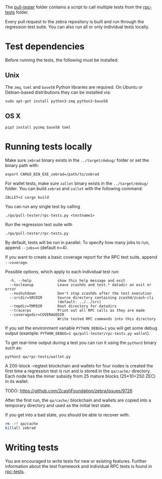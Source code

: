 The [pull-tester](/pull-tester/) folder contains a script to call
multiple tests from the [rpc-tests](/rpc-tests/) folder.

Every pull request to the zebra repository is built and run through
the regression test suite. You can also run all or only individual
tests locally.

Test dependencies
=================

Before running the tests, the following must be installed.

Unix
----

The `zmq`, `toml` and `base58` Python libraries are required. On Ubuntu or Debian-based
distributions they can be installed via:
```
sudo apt-get install python3-zmq python3-base58
```

OS X
------

```
pip3 install pyzmq base58 toml
```

Running tests locally
=====================

Make sure `zebrad` binary exists in the `../target/debug/` folder or set the binary path with:
```
export CARGO_BIN_EXE_zebrad=/path/to/zebrad
```

For wallet tests, make sure `zallet` binary exists in the `../target/debug/` folder.
You can build `zebrad` and `zallet` with the following command:

    ZALLET=1 cargo build

You can run any single test by calling

    ./qa/pull-tester/rpc-tests.py <testname1>

Run the regression test suite with

    ./qa/pull-tester/rpc-tests.py

By default, tests will be run in parallel. To specify how many jobs to run,
append `--jobs=n` (default n=4).

If you want to create a basic coverage report for the RPC test suite, append `--coverage`.

Possible options, which apply to each individual test run:

```
  -h, --help            show this help message and exit
  --nocleanup           Leave zcashds and test.* datadir on exit or error
  --noshutdown          Don't stop zcashds after the test execution
  --srcdir=SRCDIR       Source directory containing zcashd/zcash-cli
                        (default: ../../src)
  --tmpdir=TMPDIR       Root directory for datadirs
  --tracerpc            Print out all RPC calls as they are made
  --coveragedir=COVERAGEDIR
                        Write tested RPC commands into this directory
```

If you set the environment variable `PYTHON_DEBUG=1` you will get some debug
output (example: `PYTHON_DEBUG=1 qa/pull-tester/rpc-tests.py wallet`).

To get real-time output during a test you can run it using the
`python3` binary such as:

```
python3 qa/rpc-tests/wallet.py
```

A 200-block -regtest blockchain and wallets for four nodes
is created the first time a regression test is run and
is stored in the `qa/cache/` directory.  Each node has the miner
subsidy from 25 mature blocks (25*10=250 ZEC) in its wallet.

TODO: https://github.com/ZcashFoundation/zebra/issues/9726

After the first run, the `qa/cache/` blockchain and wallets are
copied into a temporary directory and used as the initial
test state.

If you get into a bad state, you should be able
to recover with:

```bash
rm -rf qa/cache
killall zebrad
```

Writing tests
=============
You are encouraged to write tests for new or existing features.
Further information about the test framework and individual RPC
tests is found in [rpc-tests](rpc-tests).
